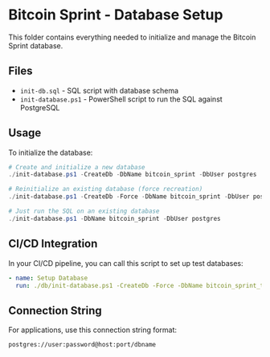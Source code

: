 # Bitcoin Sprint - Database Setup

This folder contains everything needed to initialize and manage the Bitcoin Sprint database.

## Files

- `init-db.sql` - SQL script with database schema
- `init-database.ps1` - PowerShell script to run the SQL against PostgreSQL

## Usage

To initialize the database:

```powershell
# Create and initialize a new database
./init-database.ps1 -CreateDb -DbName bitcoin_sprint -DbUser postgres

# Reinitialize an existing database (force recreation)
./init-database.ps1 -CreateDb -Force -DbName bitcoin_sprint -DbUser postgres

# Just run the SQL on an existing database
./init-database.ps1 -DbName bitcoin_sprint -DbUser postgres
```

## CI/CD Integration

In your CI/CD pipeline, you can call this script to set up test databases:

```yaml
- name: Setup Database
  run: ./db/init-database.ps1 -CreateDb -Force -DbName bitcoin_sprint_test -DbUser postgres -DbPassword $DB_PASSWORD
```

## Connection String

For applications, use this connection string format:
```
postgres://user:password@host:port/dbname
```
